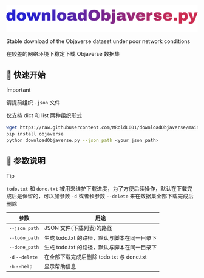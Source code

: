 <div align="left">
  <img src="dlobj-title.png" alt="TITLE" width="700">
</div>

Stable download of the Objaverse dataset under poor network conditions

在较差的网络环境下稳定下载 Objaverse 数据集

## 🚀 快速开始
> [!IMPORTANT]
> 请提前组织 `.json` 文件
>
> 仅支持 dict 和 list 两种组织形式

```bash
wget https://raw.githubusercontent.com/MRoldL001/downloadObjaverse/main/downloadObjaverse.py
pip install objaverse
python downloadObjaverse.py --json_path <your_json_path>
```

## 🧭 参数说明
> [!TIP]
> `todo.txt` 和 `done.txt` 被用来维护下载进度，为了方便后续操作，默认在下载完成后是保留的，可以加参数 `-d` 或者长参数 `--delete` 来在数据集全部下载完成后删除

| 参数 | 用途 |
|------|------|
| `--json_path` | JSON 文件(下载列表)的路径 |
| `--todo_path` | 生成 todo.txt 的路径，默认与脚本在同一目录下 |
| `--done_path` | 生成 todo.txt 的路径，默认与脚本在同一目录下 |
| `-d` `--delete` | 在全部下载完成后删除 todo.txt 与 done.txt |
| `-h` `--help` | 显示帮助信息 |
